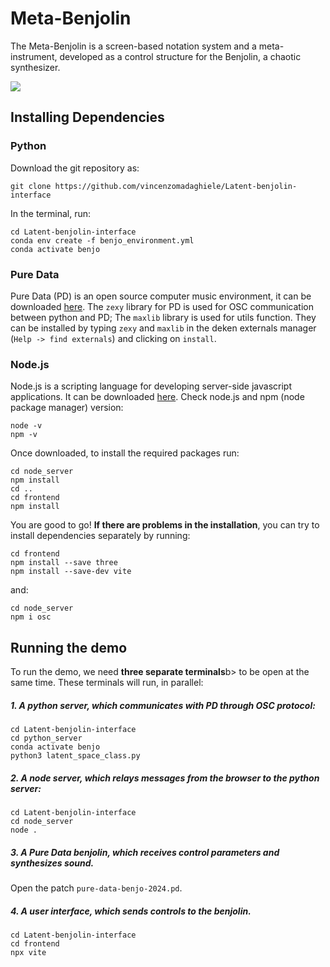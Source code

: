 # Meta-Benjolin

The Meta-Benjolin is a screen-based notation system and a meta-instrument, developed as a control structure for the Benjolin, a chaotic synthesizer.

[![](https://github.com/vincenzomadaghiele/Latent-benjolin-interface/blob/main/frontend/Meta-Benjo.png)](https://www.youtube.com/watch?v=GnY_RTmCS5k&ab_channel=VincenzoMadaghiele)


## Installing Dependencies

### Python
Download the git repository as:
```
git clone https://github.com/vincenzomadaghiele/Latent-benjolin-interface
```
In the terminal, run: 
```
cd Latent-benjolin-interface
conda env create -f benjo_environment.yml
conda activate benjo
```

### Pure Data
Pure Data (PD) is an open source computer music environment, it can be downloaded [here](https://puredata.info/downloads). 
The `zexy` library for PD is used for OSC communication between python and PD; The `maxlib` library is used for utils function. They can be installed by typing `zexy`  and `maxlib` in the deken externals manager (`Help -> find externals`) and clicking on `install`.

### Node.js
Node.js is a scripting language for developing server-side javascript applications. It can be downloaded [here](https://nodejs.org/en). 
Check node.js and npm (node package manager) version:
```
node -v
npm -v
```
Once downloaded, to install the required packages run:
```
cd node_server
npm install
cd ..
cd frontend
npm install
```
You are good to go!
<b>If there are problems in the installation</b>, you can try to install dependencies separately by running:
```
cd frontend
npm install --save three 
npm install --save-dev vite
```
and:
```
cd node_server
npm i osc
```


## Running the demo

To run the demo, we need <b>three separate terminals</b>b> to be open at the same time. These terminals will run, in parallel:

##### 1. A python server, which communicates with PD through OSC protocol:

```
cd Latent-benjolin-interface
cd python_server
conda activate benjo
python3 latent_space_class.py
```

##### 2. A node server, which relays messages from the browser to the python server:

```
cd Latent-benjolin-interface
cd node_server
node .
```

##### 3. A Pure Data benjolin, which receives control parameters and synthesizes sound. 
Open the patch <code>pure-data-benjo-2024.pd</code>.

##### 4. A user interface, which sends controls to the benjolin.

```
cd Latent-benjolin-interface
cd frontend
npx vite
```
